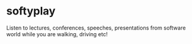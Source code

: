 # softyplay
Listen to lectures, conferences, speeches, presentations from software world while you are walking, driving etc!
